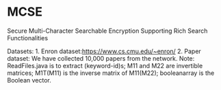 # MCSE
Secure Multi-Character Searchable Encryption Supporting Rich Search Functionalities

Datasets: 1. Enron dataset:https://www.cs.cmu.edu/~enron/ 2. Paper dataset: We have collected 10,000 papers from the network.
Note: ReadFiles.java is to extract (keyword-id)s; M11 and M22 are invertible matrices; M1T(M11) is the inverse matrix of M11(M22); booleanarray is the Boolean vector.
